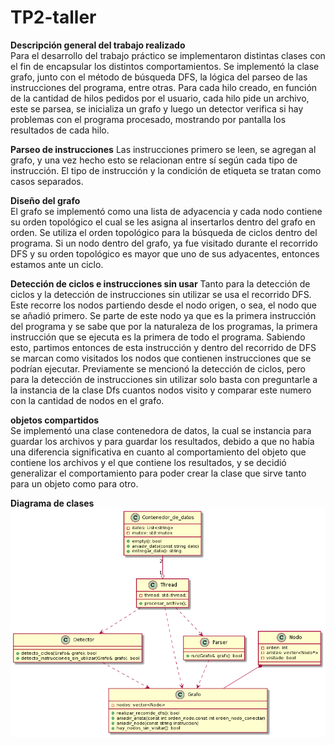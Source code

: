 # TP2-taller

**Descripción general del trabajo realizado**  
Para el desarrollo del trabajo práctico se implementaron distintas clases con el fin de encapsular los distintos comportamientos. Se implementó la clase grafo, junto con el método de búsqueda DFS, la lógica del parseo de las instrucciones del programa, entre otras. Para cada hilo creado, en función de la cantidad de hilos pedidos por el usuario, cada hilo pide un archivo, este se parsea, se inicializa un grafo y luego un detector verifica si hay problemas con el programa procesado, mostrando por pantalla los resultados de cada hilo.

**Parseo de instrucciones**
Las instrucciones primero se leen, se agregan al grafo, y una vez hecho esto se relacionan entre sí según cada tipo de instrucción. El tipo de instrucción y la condición de etiqueta se tratan como casos separados.

**Diseño del grafo**  
El grafo se implementó como una lista de adyacencia y cada nodo contiene su orden topológico el cual se les asigna al insertarlos dentro del grafo en orden. Se utiliza el orden topológico para la búsqueda de ciclos dentro del programa. Si un nodo dentro del grafo, ya fue visitado durante el recorrido DFS y su orden topológico es mayor que uno de sus adyacentes, entonces estamos ante un ciclo.  

**Detección de ciclos e instrucciones sin usar**
Tanto para la detección de ciclos y la detección de instrucciones sin utilizar se usa el recorrido DFS. Este recorre los nodos partiendo desde el nodo origen, o sea, el nodo que se añadió primero. Se parte de este nodo ya que es la primera instrucción del programa y se sabe que por la naturaleza de los programas, la primera instrucción que se ejecuta es la primera de todo el programa. Sabiendo esto, partimos entonces de esta instrucción y dentro del recorrido de DFS se marcan como visitados los nodos que contienen instrucciones que se podrían ejecutar. Previamente se mencionó la detección de ciclos, pero para la detección de instrucciones sin utilizar solo basta con preguntarle a la instancia de la clase Dfs cuantos nodos visito y comparar este numero con la cantidad de nodos en el grafo.  

**objetos compartidos**  
Se implementó una clase contenedora de datos, la cual se instancia para guardar los archivos y para guardar los resultados, debido a que no había una diferencia significativa en cuanto al comportamiento del objeto que contiene los archivos y el que contiene los resultados, y se decidió generalizar el comportamiento para poder crear la clase que sirve tanto para un objeto como para otro.  


**Diagrama de clases**  
![Alt Text](clasestp2.png)
